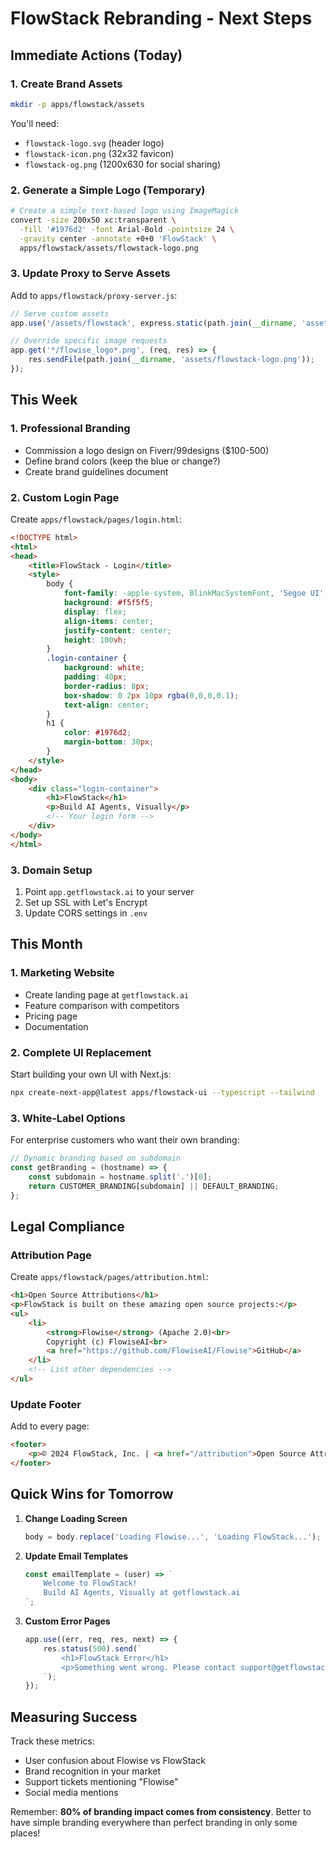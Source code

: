 # FlowStack Rebranding - Next Steps

## Immediate Actions (Today)

### 1. Create Brand Assets
```bash
mkdir -p apps/flowstack/assets
```

You'll need:
- `flowstack-logo.svg` (header logo)
- `flowstack-icon.png` (32x32 favicon)
- `flowstack-og.png` (1200x630 for social sharing)

### 2. Generate a Simple Logo (Temporary)
```bash
# Create a simple text-based logo using ImageMagick
convert -size 200x50 xc:transparent \
  -fill '#1976d2' -font Arial-Bold -pointsize 24 \
  -gravity center -annotate +0+0 'FlowStack' \
  apps/flowstack/assets/flowstack-logo.png
```

### 3. Update Proxy to Serve Assets
Add to `apps/flowstack/proxy-server.js`:

```javascript
// Serve custom assets
app.use('/assets/flowstack', express.static(path.join(__dirname, 'assets')));

// Override specific image requests
app.get('*/flowise_logo*.png', (req, res) => {
    res.sendFile(path.join(__dirname, 'assets/flowstack-logo.png'));
});
```

## This Week

### 1. Professional Branding
- Commission a logo design on Fiverr/99designs ($100-500)
- Define brand colors (keep the blue or change?)
- Create brand guidelines document

### 2. Custom Login Page
Create `apps/flowstack/pages/login.html`:
```html
<!DOCTYPE html>
<html>
<head>
    <title>FlowStack - Login</title>
    <style>
        body {
            font-family: -apple-system, BlinkMacSystemFont, 'Segoe UI', Roboto;
            background: #f5f5f5;
            display: flex;
            align-items: center;
            justify-content: center;
            height: 100vh;
        }
        .login-container {
            background: white;
            padding: 40px;
            border-radius: 8px;
            box-shadow: 0 2px 10px rgba(0,0,0,0.1);
            text-align: center;
        }
        h1 {
            color: #1976d2;
            margin-bottom: 30px;
        }
    </style>
</head>
<body>
    <div class="login-container">
        <h1>FlowStack</h1>
        <p>Build AI Agents, Visually</p>
        <!-- Your login form -->
    </div>
</body>
</html>
```

### 3. Domain Setup
1. Point `app.getflowstack.ai` to your server
2. Set up SSL with Let's Encrypt
3. Update CORS settings in `.env`

## This Month

### 1. Marketing Website
- Create landing page at `getflowstack.ai`
- Feature comparison with competitors
- Pricing page
- Documentation

### 2. Complete UI Replacement
Start building your own UI with Next.js:
```bash
npx create-next-app@latest apps/flowstack-ui --typescript --tailwind
```

### 3. White-Label Options
For enterprise customers who want their own branding:
```javascript
// Dynamic branding based on subdomain
const getBranding = (hostname) => {
    const subdomain = hostname.split('.')[0];
    return CUSTOMER_BRANDING[subdomain] || DEFAULT_BRANDING;
};
```

## Legal Compliance

### Attribution Page
Create `apps/flowstack/pages/attribution.html`:
```html
<h1>Open Source Attributions</h1>
<p>FlowStack is built on these amazing open source projects:</p>
<ul>
    <li>
        <strong>Flowise</strong> (Apache 2.0)<br>
        Copyright (c) FlowiseAI<br>
        <a href="https://github.com/FlowiseAI/Flowise">GitHub</a>
    </li>
    <!-- List other dependencies -->
</ul>
```

### Update Footer
Add to every page:
```html
<footer>
    <p>© 2024 FlowStack, Inc. | <a href="/attribution">Open Source Attributions</a></p>
</footer>
```

## Quick Wins for Tomorrow

1. **Change Loading Screen**
   ```javascript
   body = body.replace('Loading Flowise...', 'Loading FlowStack...');
   ```

2. **Update Email Templates**
   ```javascript
   const emailTemplate = (user) => `
       Welcome to FlowStack!
       Build AI Agents, Visually at getflowstack.ai
   `;
   ```

3. **Custom Error Pages**
   ```javascript
   app.use((err, req, res, next) => {
       res.status(500).send(`
           <h1>FlowStack Error</h1>
           <p>Something went wrong. Please contact support@getflowstack.ai</p>
       `);
   });
   ```

## Measuring Success

Track these metrics:
- User confusion about Flowise vs FlowStack
- Brand recognition in your market
- Support tickets mentioning "Flowise"
- Social media mentions

Remember: **80% of branding impact comes from consistency**. Better to have simple branding everywhere than perfect branding in only some places! 